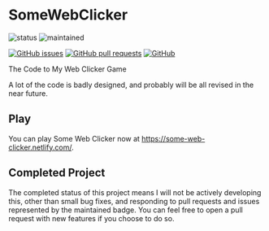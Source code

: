 # SomeWebClicker
![status](https://img.shields.io/badge/status-complete-brightgreen.svg)
![maintained](https://img.shields.io/badge/maintained-no%20(as%20of%202018)-red.svg)

[![GitHub issues](https://img.shields.io/github/issues/hparcells/SomeWebClicker.svg)](https://github.com/hparcells/SomeWebClicker)
[![GitHub pull requests](https://img.shields.io/github/issues-pr/hparcells/SomeWebClicker.svg)](https://github.com/hparcells/SomeWebClicker)
[![GitHub](https://img.shields.io/github/license/hparcells/SomeWebClicker.svg)](https://github.com/hparcells/SomeWebClicker)

The Code to My Web Clicker Game

A lot of the code is badly designed, and probably will be all revised in the near future.

## Play
You can play Some Web Clicker now at https://some-web-clicker.netlify.com/.

## Completed Project
The completed status of this project means I will not be actively developing this, other than small bug fixes, and responding to pull requests and issues represented by the maintained badge. You can feel free to open a pull request with new features if you choose to do so.
